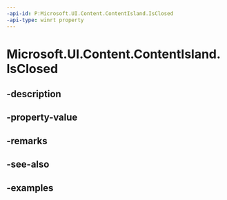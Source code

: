 ```yaml
---
-api-id: P:Microsoft.UI.Content.ContentIsland.IsClosed
-api-type: winrt property
---
```


# Microsoft.UI.Content.ContentIsland.IsClosed

<!--
public bool IsClosed { get; }
-->


## -description

## -property-value

## -remarks

## -see-also

## -examples


